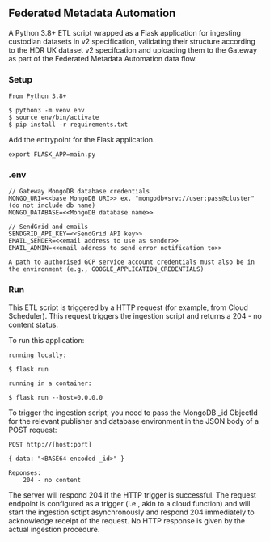 ## Federated Metadata Automation

A Python 3.8+ ETL script wrapped as a Flask application for ingesting custodian datasets in v2 specification, validating their structure according to the HDR UK dataset v2 specifcation and uploading them to the Gateway as part of the Federated Metadata Automation data flow.

### Setup

```
From Python 3.8+

$ python3 -m venv env
$ source env/bin/activate
$ pip install -r requirements.txt

```

Add the entrypoint for the Flask application.

```
export FLASK_APP=main.py
```

### .env

```
// Gateway MongoDB database credentials
MONGO_URI=<<base MongoDB URI>> ex. "mongodb+srv://user:pass@cluster" (do not include db name)
MONGO_DATABASE=<<MongoDB database name>>

// SendGrid and emails
SENDGRID_API_KEY=<<SendGrid API key>>
EMAIL_SENDER=<<email address to use as sender>>
EMAIL_ADMIN=<<email address to send error notification to>>

A path to authorised GCP service account credentials must also be in the environment (e.g., GOOGLE_APPLICATION_CREDENTIALS)
```

### Run

This ETL script is triggered by a HTTP request (for example, from Cloud Scheduler). This request triggers the ingestion script and returns a 204 - no content status.

To run this application:

```
running locally:

$ flask run

running in a container:

$ flask run --host=0.0.0.0
```

To trigger the ingestion script, you need to pass the MongoDB \_id ObjectId for the relevant publisher and database environment in the JSON body of a POST request:

```
POST http://[host:port]

{ data: "<BASE64 encoded _id>" }

Reponses:
    204 - no content
```

The server will respond 204 if the HTTP trigger is successful. The request endpoint is configured as a trigger (i.e., akin to a cloud function) and will start the ingestion sctipt asynchronously and respond 204 immediately to acknowledge receipt of the request. No HTTP response is given by the actual ingestion procedure.
